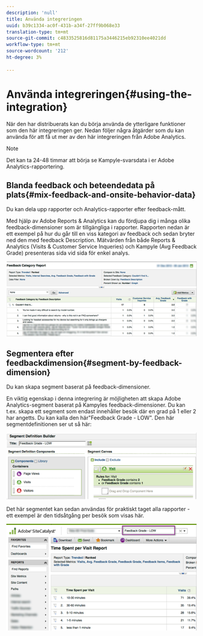 ```yaml
---
description: 'null'
title: Använda integreringen
uuid: b39c1334-ac0f-431b-a34f-27ff9b068e33
translation-type: tm+mt
source-git-commit: c4833525816d81175a3446215eb92310ee4021dd
workflow-type: tm+mt
source-wordcount: '212'
ht-degree: 3%

---
```



# Använda integreringen{#using-the-integration}

När den har distribuerats kan du börja använda de ytterligare funktioner som den här integreringen ger. Nedan följer några åtgärder som du kan använda för att få ut mer av den här integreringen från Adobe Analytics.

>[!NOTE]
>
>Det kan ta 24-48 timmar att börja se Kampyle-svarsdata i er Adobe Analytics-rapportering.

## Blanda feedback och beteendedata på plats{#mix-feedback-and-onsite-behavior-data}

Du kan dela upp rapporter och Analytics-rapporter efter feedback-mått.

Med hjälp av Adobe Reports &amp; Analytics kan du fördjupa dig i många olika feedback-dimensioner som är tillgängliga i rapporter. Rapporten nedan är ett exempel på hur du går till en viss kategori av feedback och sedan bryter ned den med feedback Description. Mätvärden från både Reports &amp; Analytics (Visits &amp; Customer Service Inqueries) och Kampyle (Avg Feedback Grade) presenteras sida vid sida för enkel analys.

![](assets/feedback_category_report.png)

## Segmentera efter feedbackdimension{#segment-by-feedback-dimension}

Du kan skapa segment baserat på feedback-dimensioner.

En viktig egenskap i denna integrering är möjligheten att skapa Adobe Analytics-segment baserat på Kampyles feedback-dimensioner. Du kan t.ex. skapa ett segment som endast innehåller besök där en grad på 1 eller 2 har angetts. Du kan kalla den här&quot;Feedback Grade - LOW&quot;. Den här segmentdefinitionen ser ut så här:

![](assets/segment_feedback.png)

Det här segmentet kan sedan användas för praktiskt taget alla rapporter - ett exempel är den tidsåtgång per besök som visas här.

![](assets/time_spent_per_visit.png)
